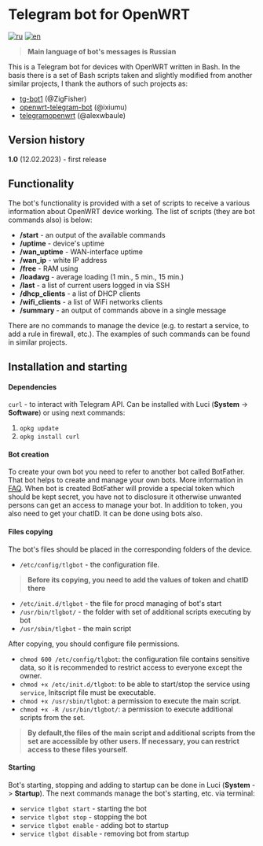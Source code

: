 # Telegram bot for OpenWRT

[![ru](https://img.shields.io/badge/lang-ru-red.svg)](https://github.com/varakh/tlgbot/blob/main/README.md)
[![en](https://img.shields.io/badge/lang-en-blue.svg)](https://github.com/varakh/tlgbot/blob/main/README.en.md)

> **Main language of bot's messages is Russian**

This is a Telegram bot for devices with OpenWRT written in Bash. In the basis there is a set of Bash scripts taken and slightly modified from another similar projects, I thank the authors of such projects as: 

 * [tg-bot1](https://github.com/ZigFisher/glutinium/tree/master/tg-bot1) (@ZigFisher) 
 * [openwrt-telegram-bot](https://github.com/ixiumu/openwrt-telegram-bot) (@ixiumu) 
 * [telegramopenwrt](https://github.com/alexwbaule/telegramopenwrt) (@alexwbaule)

## Version history

**1.0** (12.02.2023) - first release

## Functionality

The bot's functionality is provided with a set of scripts to receive a various information about OpenWRT device working.
The list of scripts (they are bot commands also) is below: 

* **/start** - an output of the available commands
* **/uptime** - device's uptime
* **/wan_uptime** - WAN-interface uptime 
* **/wan_ip** - white IP address
* **/free** - RAM using
* **/loadavg** - average loading (1 min., 5 min., 15 min.)
* **/last** - a list of current users logged in via SSH
* **/dhcp_clients** - a list of DHCP clients
* **/wifi_clients** - a list of WiFi networks clients
* **/summary** - an output of commands above in a single message

There are no commands to manage the device (e.g. to restart a service, to add a rule in firewall, etc.). The examples of such commands can be found in similar projects.

## Installation and starting

#### Dependencies

`curl` - to interact with Telegram API. Can be installed with Luci (**System** -> **Software**) or using next commands:

1. `opkg update`
2. `opkg install curl`

#### Bot creation 

To create your own bot you need to refer to another bot called BotFather. That bot helps to create and manage your own bots. More information in [FAQ](https://core.telegram.org/bots/faq#how-do-i-create-a-bot).
When bot is created BotFather will provide a special token which should be kept secret, you have not to disclosure it otherwise unwanted persons can get an access to manage your bot.
In addition to token, you also need to get your chatID. It can be done using bots also.
 
#### Files copying

The bot's files should be placed in the corresponding folders of the device. 

* `/etc/config/tlgbot` - the configuration file. 
> **Before its copying, you need to add the values of token and chatID there**
* `/etc/init.d/tlgbot` - the file for procd managing of bot's start
* `/usr/bin/tlgbot/` - the folder with set of additional scripts executing by bot
* `/usr/sbin/tlgbot` - the main script

After copying, you should configure file permissions.

* `chmod 600 /etc/config/tlgbot`: the configuration file contains sensitive data, so it is recommended to restrict access to everyone except the owner.
* `chmod +x /etc/init.d/tlgbot`: to be able to start/stop the service using `service`, Initscript file must be executable. 
* `chmod +x /usr/sbin/tlgbot`: a permission to execute the main script.
* `chmod +x -R /usr/bin/tlgbot/`: a permission to execute additional scripts from the set.

> **By default,the files of the main script and additional scripts from the set are accessible by other users. If necessary, you can restrict access to these files yourself.**

#### Starting

Bot's starting, stopping and adding to startup can be done in Luci (**System** -> **Startup**).
The next commands manage the bot's starting, etc. via terminal:

* `service tlgbot start` - starting the bot
* `service tlgbot stop` - stopping the bot
* `service tlgbot enable` - adding bot to startup
* `service tlgbot disable` - removing bot from startup

